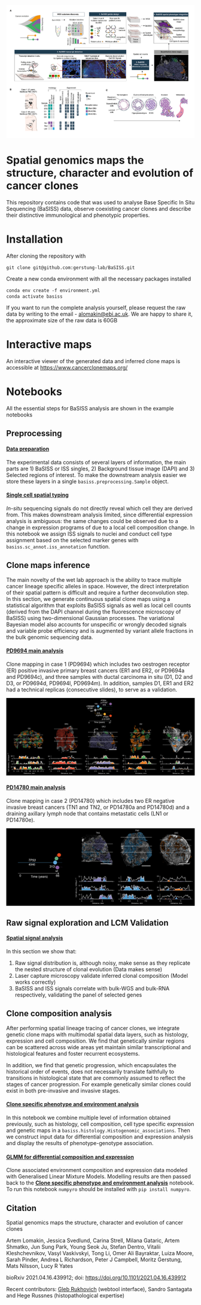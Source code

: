 ![analysis outline](./images/main-readme.png)
# Spatial genomics maps the structure, character and evolution of cancer clones 

This repository contains code that was used to analyse Base Specific In Situ Sequencing (BaSISS) data, observe coexisting cancer clones and describe their distinctive immunological and phenotypic properties.

# Installation
After cloning the repository with
```
git clone git@github.com:gerstung-lab/BaSISS.git
```
Create a new conda environment with all the necessary packages installed
```
conda env create -f environment.yml
conda activate basiss
```
If you want to run the complete analysis yourself, please request the raw data by writing to the email - alomakin@ebi.ac.uk. We are happy to share it, the approximate size of the raw data is 60GB 

# Interactive maps
An interactive viewer of the generated data and inferred clone maps is accessible at https://www.cancerclonemaps.org/
# Notebooks
All the essential steps for BaSISS analysis are shown in the example notebooks
## Preprocessing
#### <a href="https://github.com/gerstung-lab/BaSISS/blob/main/notebooks/Data_preparation.ipynb"> Data preparation</a>
The experimental data consists of several layers of information, the main parts are 1) BaSISS or ISS singles, 2) Background tissue image (DAPI) and 3) Selected regions of interest. To make the downstream analysis easier we store these layers in a single `basiss.preprocessing.Sample` object.
#### <a href="https://github.com/gerstung-lab/BaSISS/blob/main/notebooks/sc_spatial_typing.ipynb">Single cell spatial typing</a>
*In-situ* sequencing signals do not directly reveal which cell they are derived from. This makes downstream analysis limited, since differential expression
analysis is ambiguous: the same changes could be observed due to a change in expression programs of due to a local cell composition change. In this notebook we assign ISS signals to nuclei and conduct cell type assignment based on the selected marker genes with `basiss.sc_annot.iss_annotation` function.
## Clone maps inference
The main novelty of the wet lab approach is the ability to trace multiple cancer lineage specific alleles in space. However, the direct interpretation of their spatial pattern is difficult and require a further deconvolution step. In this section, we generate continuous spatial clone maps using a statistical algorithm that exploits BaSISS signals as well as local cell counts (derived from the DAPI channel during the fluorescence microscopy of BaSISS) using two-dimensional Gaussian processes. The variational Bayesian model also accounts for unspecific or wrongly decoded signals and variable probe efficiency and is augmented by variant allele fractions in the bulk genomic sequencing data.
#### <a href="https://github.com/gerstung-lab/BaSISS/blob/main/notebooks/PD9694_main_analysis.ipynb">PD9694 main analysis</a>
Clone mapping in case 1 (PD9694) which includes two oestrogen receptor (ER) positive invasive
primary breast cancers (ER1 and ER2, or PD9694a and PD9694c), and three samples with ductal carcinoma in situ (D1, D2 and D3, or PD9694d, PD9694l, PD9694m). In addition, samples D1, ER1 and ER2 had a technical replicas (consecutive slides), to serve as a validation.

![pd9694 fields](./images/pd9694_readme.png)

#### <a href="https://github.com/gerstung-lab/BaSISS/blob/main/notebooks/PD14780_main_analysis.ipynb">PD14780 main analysis</a>
Clone mapping in case 2 (PD14780) which includes two ER negative
invasive breast cancers (TN1 and TN2, or PD14780a and PD14780d) and a draining axillary lymph node that contains metastatic cells (LN1 or PD14780e).

![pd14780 fields](./images/pd14780_readme.png)

## Raw signal exploration and LCM Validation
#### <a href="https://github.com/gerstung-lab/BaSISS/blob/main/notebooks/BaSISS_spatial_signal_analysis.ipynb">Spatial signal analysis</a>
In this section we show that:
1. Raw signal distribution is, although noisy, make sense as they replicate the nested structure of clonal evolution (Data makes sense)
2. Laser capture microscopy validate inferred clonal composition (Model works correctly)
3. BaSISS and ISS signals correlate with bulk-WGS and bulk-RNA respectively, validating the panel of selected genes

## Clone composition analysis
After performing spatial lineage tracing of cancer clones, we integrate genetic clone maps with multimodal spatial data
layers, such as histology, expression and cell composition. We find that genetically similar regions can be
scattered across wide areas yet maintain similar transcriptional and histological features and foster recurrent
ecosystems.

In addition, we find that genetic progression, which encapsulates the historical order of events,
does not necessarily translate faithfully to transitions in histological state that are commonly assumed to
reflect the stages of cancer progression. For example genetically similar clones could exist in both pre-invasive and invasive stages.
#### <a href="https://github.com/gerstung-lab/BaSISS/blob/main/notebooks/Clones_characterisation.ipynb">Clone specific phenotype and environment analysis</a>
In this notebook we combine multiple level of information obtained previously, such as histology, cell composition,
cell type specific expression and genetic maps in a `basiss.histology.Histogenomic_associations`. Then we 
construct input data for differential composition and expression analysis and display the results of phenotype-genotype association.
#### <a href="https://github.com/gerstung-lab/BaSISS/blob/main/notebooks/glmm_run.ipynb">GLMM for differential composition and expression</a>
Clone associated environment composition and expression data modeled with Generalised Linear Mixture Models. Modelling results are then passed back to the
**<a href="https://github.com/gerstung-lab/BaSISS/blob/main/notebooks/Clones_characterisation.ipynb">Clone specific phenotype and environment analysis</a>** notebook.
To run this notebook `numpyro` should be installed with `pip install numpyro`.

## Citation
Spatial genomics maps the structure, character and evolution of cancer clones

Artem Lomakin, Jessica Svedlund, Carina Strell, Milana Gataric, Artem Shmatko, Jun Sung Park, Young Seok Ju, Stefan Dentro, Vitalii Kleshchevnikov, Vasyl Vaskivskyi, Tong Li, Omer Ali Bayraktar, Luiza Moore, Sarah Pinder, Andrea L Richardson, Peter J Campbell, Moritz Gerstung, Mats Nilsson, Lucy R Yates

bioRxiv 2021.04.16.439912; doi: https://doi.org/10.1101/2021.04.16.439912

Recent contributors: <a href="https://github.com/rukhovich">Gleb Rukhovich</a> (webtool interface), Sandro Santagata and Hege Russnes (histopathological expertise)
